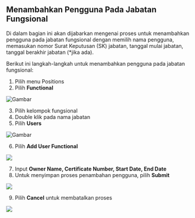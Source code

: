 ## **Menambahkan Pengguna Pada Jabatan Fungsional**

Di dalam bagian ini akan dijabarkan mengenai proses untuk menambahkan pengguna pada jabatan fungsional dengan memilih 
nama pengguna, memasukan nomor Surat Keputusan (SK) jabatan, tanggal mulai jabatan, tanggal berakhir jabatan (\*jika ada).

Berikut ini langkah-langkah untuk menambahkan pengguna pada jabatan fungsional:

1. Pilih menu Positions
2. Pilih **Functional**

![Gambar](_screenshot/.png/?sanitize=true)

3. Pilih kelompok fungsional
4. Double klik pada nama jabatan
5. Pilih **Users**

![Gambar](_screenshot/.png/?sanitize=true)

6. Pilih **Add User Functional**

![](media/be301f873f26523274d2320e6fc4e701.jpg)

7. Input **Owner Name, Certificate Number, Start Date, End Date**
8. Untuk menyimpan proses penambahan pengguna, pilih **Submit**

![](media/0944e6f1aece2f310f129d16d7733e25.jpg)

9. Pilih **Cancel** untuk membatalkan proses

![](media/647a162e77491233eaa9aabc6c7cd4cf.jpg)